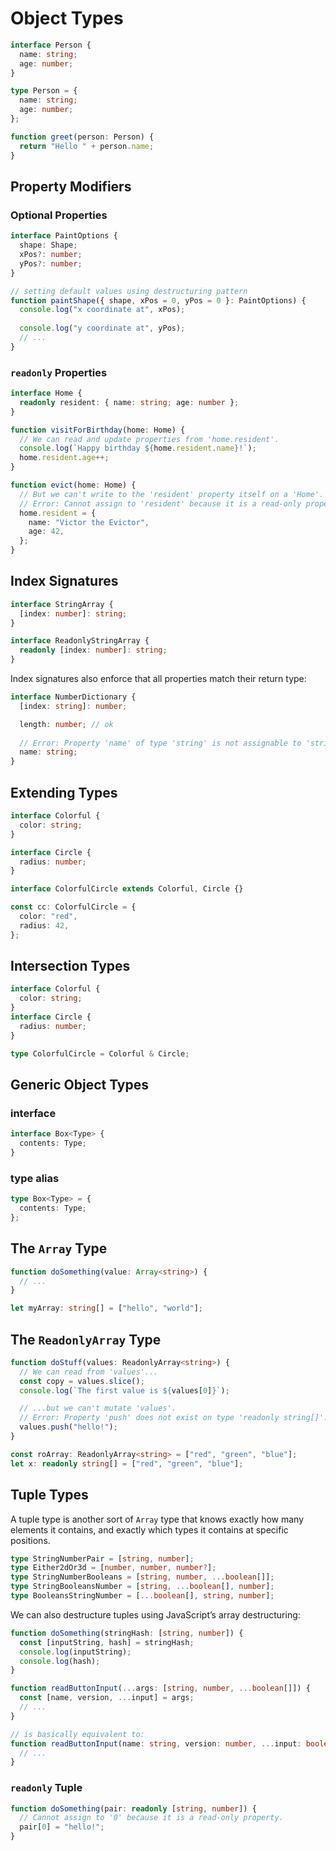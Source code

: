 # Object Types

```ts
interface Person {
  name: string;
  age: number;
}

type Person = {
  name: string;
  age: number;
};

function greet(person: Person) {
  return "Hello " + person.name;
}
```

## Property Modifiers

### Optional Properties

```ts
interface PaintOptions {
  shape: Shape;
  xPos?: number;
  yPos?: number;
}

// setting default values using destructuring pattern
function paintShape({ shape, xPos = 0, yPos = 0 }: PaintOptions) {
  console.log("x coordinate at", xPos);
                                  
  console.log("y coordinate at", yPos);
  // ...
}
```

### `readonly` Properties

```ts
interface Home {
  readonly resident: { name: string; age: number };
}

function visitForBirthday(home: Home) {
  // We can read and update properties from 'home.resident'.
  console.log(`Happy birthday ${home.resident.name}!`);
  home.resident.age++;
}

function evict(home: Home) {
  // But we can't write to the 'resident' property itself on a 'Home'.
  // Error: Cannot assign to 'resident' because it is a read-only property.
  home.resident = {
    name: "Victor the Evictor",
    age: 42,
  };
}
```

## Index Signatures

```ts
interface StringArray {
  [index: number]: string;
}

interface ReadonlyStringArray {
  readonly [index: number]: string;
}
```

Index signatures also enforce that all properties match their return type:

```ts
interface NumberDictionary {
  [index: string]: number;

  length: number; // ok
  
  // Error: Property 'name' of type 'string' is not assignable to 'string' index type 'number'.
  name: string;
}
```


## Extending Types

```ts
interface Colorful {
  color: string;
}

interface Circle {
  radius: number;
}

interface ColorfulCircle extends Colorful, Circle {}

const cc: ColorfulCircle = {
  color: "red",
  radius: 42,
};
```

## Intersection Types

```ts
interface Colorful {
  color: string;
}
interface Circle {
  radius: number;
}

type ColorfulCircle = Colorful & Circle;
```


## Generic Object Types

### interface

```ts
interface Box<Type> {
  contents: Type;
}
```

### type alias

```ts
type Box<Type> = {
  contents: Type;
};
```


## The `Array` Type

```ts
function doSomething(value: Array<string>) {
  // ...
}

let myArray: string[] = ["hello", "world"];
```


## The `ReadonlyArray` Type

```ts
function doStuff(values: ReadonlyArray<string>) {
  // We can read from 'values'...
  const copy = values.slice();
  console.log(`The first value is ${values[0]}`);

  // ...but we can't mutate 'values'.
  // Error: Property 'push' does not exist on type 'readonly string[]'.
  values.push("hello!");
}

const roArray: ReadonlyArray<string> = ["red", "green", "blue"];
let x: readonly string[] = ["red", "green", "blue"];
```


## Tuple Types

A tuple type is another sort of `Array` type that knows exactly how many elements it contains, and exactly which types it contains at specific positions.

```ts
type StringNumberPair = [string, number];
type Either2dOr3d = [number, number, number?];
type StringNumberBooleans = [string, number, ...boolean[]];
type StringBooleansNumber = [string, ...boolean[], number];
type BooleansStringNumber = [...boolean[], string, number];
```

We can also destructure tuples using JavaScript’s array destructuring:

```ts
function doSomething(stringHash: [string, number]) {
  const [inputString, hash] = stringHash;
  console.log(inputString);
  console.log(hash);
}
```

```ts
function readButtonInput(...args: [string, number, ...boolean[]]) {
  const [name, version, ...input] = args;
  // ...
}

// is basically equivalent to:
function readButtonInput(name: string, version: number, ...input: boolean[]) {
  // ...
}
```

### `readonly` Tuple

```ts
function doSomething(pair: readonly [string, number]) {
  // Cannot assign to '0' because it is a read-only property.
  pair[0] = "hello!";
}
```
